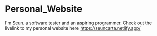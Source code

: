 # Personal_Website
I'm Seun.
a software tester and an aspiring programmer.
Check out the livelink to my personal website here https://seuncarta.netlify.app/
